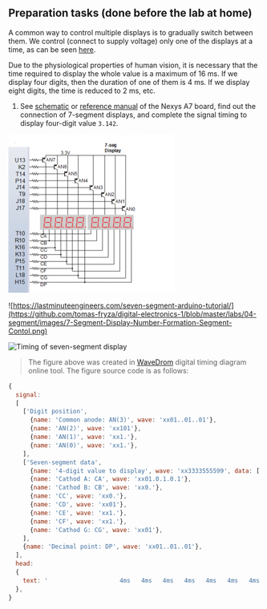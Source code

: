 ## Preparation tasks (done before the lab at home)

A common way to control multiple displays is to gradually switch between them. We control (connect to supply voltage) only one of the displays at a time, as can be seen [here](https://engineeringtutorial.com/seven-segment-display-working-principle/).

Due to the physiological properties of human vision, it is necessary that the time required to display the whole value is a maximum of 16&nbsp;ms. If we display four digits, then the duration of one of them is 4&nbsp;ms. If we display eight digits, the time is reduced to 2&nbsp;ms, etc.

1. See [schematic](https://github.com/tomas-fryza/Digital-electronics-1/blob/master/docs/nexys-a7-sch.pdf) or [reference manual](https://reference.digilentinc.com/reference/programmable-logic/nexys-a7/reference-manual) of the Nexys A7 board, find out the connection of 7-segment displays, and complete the signal timing to display four-digit value `3.142`.

  ![schema](images/schema.png)

  ![https://lastminuteengineers.com/seven-segment-arduino-tutorial/](https://github.com/tomas-fryza/digital-electronics-1/blob/master/labs/04-segment/images/7-Segment-Display-Number-Formation-Segment-Contol.png)

  ![Timing of seven-segment display](images/wavedrom_7-segment.png)

  > The figure above was created in [WaveDrom](https://wavedrom.com/) digital timing diagram online tool. The figure source code is as follows:
  >
  ```javascript
  {
    signal:
    [
      ['Digit position',
        {name: 'Common anode: AN(3)', wave: 'xx01..01..01'},
        {name: 'AN(2)', wave: 'xx101'},
        {name: 'AN(1)', wave: 'xx1.'},
        {name: 'AN(0)', wave: 'xx1.'},
      ],
      ['Seven-segment data',
        {name: '4-digit value to display', wave: 'xx3333555599', data: ['3','1','4','2','3','1','4','2','3','1']},
        {name: 'Cathod A: CA', wave: 'xx01.0.1.0.1'},
        {name: 'Cathod B: CB', wave: 'xx0.'},
        {name: 'CC', wave: 'xx0.'},
        {name: 'CD', wave: 'xx01'},
        {name: 'CE', wave: 'xx1.'},
        {name: 'CF', wave: 'xx1.'},
        {name: 'Cathod G: CG', wave: 'xx01'},
      ],
      {name: 'Decimal point: DP', wave: 'xx01..01..01'},
    ],
    head:
    {
      text: '                    4ms   4ms   4ms   4ms   4ms   4ms   4ms   4ms   4ms   4ms',
    },
  }
  ```

<a name="part1"></a>
